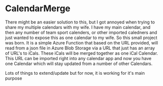 # CalendarMerge

There might be an easier solution to this, but I got annoyed when trying to share my multiple calendars with my wife. I have my main calendar, and then any number of team sport calenders, or other imported caledners and just wanted to expose this as one calendar to my wife. So this small project was born. It is a simple Azure Function that based on the URL provided, will read from a json file in Azure Blob Storage via a URL that just has an array of URL's to iCals. These iCals will be merged together as one iCal Calendar. This URL can be imported right into any calendar app and now you have one Calendar which will stay updated from a number of other Calendars.

Lots of things to extend/update but for now, it is working for it's main purpose
